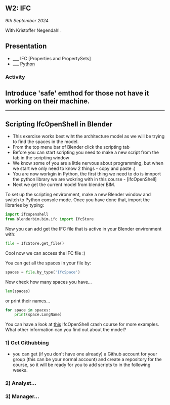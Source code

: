 ## W2: IFC

*9th September 2024*

With Kristoffer Negendahl.

## Presentation
* ___ IFC [Properties and PropertySets]
* ___ [Python](/Concepts/Python)

### Activity

## Introduce 'safe' emthod for those not have it working on their machine.
---

## Scripting IfcOpenShell in Blender
* This exercise works best wiht the architecture model as we will be trying to find the spaces in the model.
* From the top menu bar of Blender click the scripting tab
* Before you can start scripting you need to make a new script from the tab in the scripting window
* We know some of you are a little nervous about programming, but when we start we only need to know 2 things - copy and paste :)
* You are now workgin in Python, the first thing we need to do is imnport the python library we are wokring with in this course - [ifcOpenShell]
* Next we get the current model from blender BIM. 

To set up the scripting environment, make a new Blender window and switch to Python console mode. Once you have done that, import the libraries by typing:

```python
import ifcopenshell
from blenderbim.bim.ifc import IfcStore
```

Now you can add get the IFC file that is active in your Blender environment with:
```python
file = IfcStore.get_file()
```
Cool now we can access the IFC file :)

You can get all the spaces in your file by:
```python
spaces = file.by_type('IfcSpace')
```
Now check how many spaces you have...
```python
len(spaces)
```
or print their names...
```python
for space in spaces:
	print(space.LongName)
```
You can have a look at [this](https://docs.ifcopenshell.org/ifcopenshell-python/hello_world.html) IfcOpenShell crash course for more examples. What other information can you find out about the model?


### 1) Get Githubbing
* you can get (if you don't have one already) a Github account for your group (this can be your normal account) and create a repository for the course, so it will be ready for you to add scripts to in the following weeks.

### 2) Analyst...

### 3) Manager...
